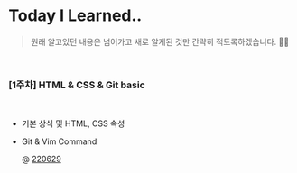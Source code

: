 # Today I Learned..

> 원래 알고있던 내용은 넘어가고 새로 알게된 것만 간략히 적도록하겠습니다. 🙇‍♂️

<br>

###  [1주차] HTML & CSS & Git basic

<br>

  - 기본 상식 및 HTML, CSS 속성
  - Git & Vim Command 

     
     @ [220629](https://github.com/froggy1014/TIL/blob/main/TIL/220629.md)
 

